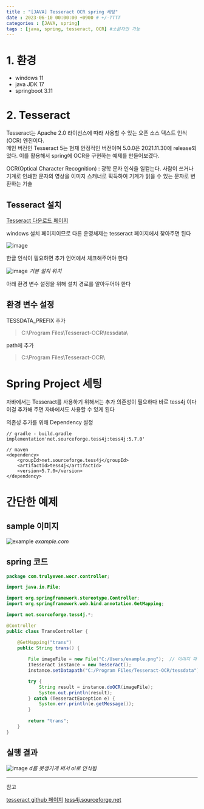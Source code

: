 ```yaml
---
title : "[JAVA] Tesseract OCR spring 세팅"
date : 2023-06-10 00:00:00 +0900 # +/-TTTT
categories : [JAVA, spring]
tags : [java, spring, tesseract, OCR] #소문자만 가능
---
```


# 1. 환경
- windows 11
- java JDK 17
- springboot 3.11

# 2. Tesseract

Tesseract는 Apache 2.0 라이선스에 따라 사용할 수 있는 오픈 소스 텍스트 인식(OCR) 엔진이다.  
메인 버전인 Tesseract 5는 현재 안정적인 버전이며 5.0.0은 2021.11.30에 release되었다.
이를 활용해서 spring에 OCR을 구현하는 예제를 만들어보겠다.

OCR(Optical Character Recognition)
: 광학 문자 인식을 일컫는다.
  사람이 쓰거나 기계로 인쇄한 문자의 영상을 이미지 스캐너로 획득하여 기계가 읽을 수 있는 문자로 변환하는 기술

## Tesseract 설치

[Tesseract 다운로드 페이지](https://github.com/UB-Mannheim/tesseract/wiki)

windows 설치 페이지이므로 다른 운영체제는 tesseract 페이지에서 찾아주면 된다

![image](https://github.com/trulyeven/trulyeven.github.io/assets/113951017/bb100de5-dd6a-4f21-b964-63c8c58bacfd)

한글 인식이 필요하면 추가 언어에서 체크해주어야 한다

![image](https://github.com/trulyeven/trulyeven.github.io/assets/113951017/4a27b20f-4442-445a-b20e-fc3122c76bf3)
_기본 설치 위치_

아래 환경 변수 설정을 위해 설치 경로를 알아두어야 한다

## 환경 변수 설정

TESSDATA_PREFIX 추가
> C:\Program Files\Tesseract-OCR\tessdata\

path에 추가
> C:\Program Files\Tesseract-OCR\


# Spring Project 세팅

자바에서는 Tesseract를 사용하기 위해서는 추가 의존성이 필요하다
바로 tess4j 이다
이걸 추가해 주면 자바에서도 사용할 수 있게 된다

의존성 추가를 위해 Dependency 설정
```
// gradle - build.gradle
implementation'net.sourceforge.tess4j:tess4j:5.7.0'

// maven
<dependency>
    <groupId>net.sourceforge.tess4j</groupId>
    <artifactId>tess4j</artifactId>
    <version>5.7.0</version>
</dependency>
```


# 간단한 예제

## sample 이미지
![example](https://github.com/trulyeven/trulyeven.github.io/assets/113951017/546b1aff-8833-48dd-b7d7-d3b47e83d73f)
_example.com_


## spring 코드


```java
package com.trulyeven.wocr.controller;

import java.io.File;

import org.springframework.stereotype.Controller;
import org.springframework.web.bind.annotation.GetMapping;

import net.sourceforge.tess4j.*;

@Controller
public class TransController {

	@GetMapping("trans")
	public String trans() {
		
		File imageFile = new File("C:/Users/example.png");  // 이미지 파일 경로
		ITesseract instance = new Tesseract();
        instance.setDatapath("C:/Program Files/Tesseract-OCR/tessdata"); // tessdata directory 경로

        try {
            String result = instance.doOCR(imageFile);
            System.out.println(result);
        } catch (TesseractException e) {
            System.err.println(e.getMessage());
        }
        
		return "trans";
	}
}
```

## 실행 결과
![image](https://github.com/trulyeven/trulyeven.github.io/assets/113951017/57a9a227-c99a-4315-8f19-ff5474f2e0d6)
_d를 못생기게 써서 ol로 인식됨_

---

참고

[tesseract github 페이지](https://github.com/tesseract-ocr/tessdoc#tesseract-user-manual)
[tess4j.sourceforge.net](https://tess4j.sourceforge.net/)
